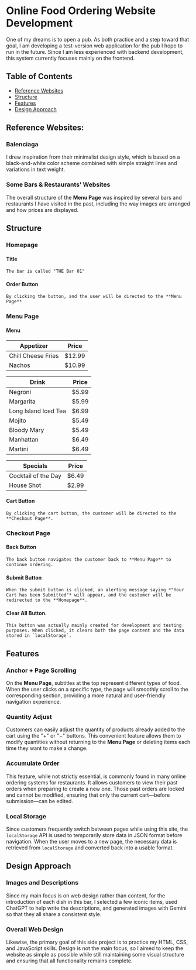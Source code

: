 # Online Food Ordering Website Development
One of my dreams is to open a pub. As both practice and a step toward that goal, I am developing a test-version web application for the pub I hope to run in the future. Since I am less experienced with backend development, this system currently focuses mainly on the frontend.

## Table of Contents
- [Reference Websites](#reference-website)
- [Structure](#structure)
- [Features](#features)
- [Design Approach](#design-approach)

## Reference Websites: 
### Balenciaga
I drew inspiration from their minimalist design style, which is based on a black-and-white color scheme combined with simple straight lines and variations in text weight.  

### Some Bars & Restaurants' Websites
The overall structure of the **Menu Page** was inspired by several bars and restaurants I have visited in the past, including the way images are arranged and how prices are displayed.

## Structure
### Homepage
#### Title
    The bar is called "THE Bar 01"
#### Order Button
    By clicking the button, and the user will be directed to the **Menu Page**

### Menu Page
#### Menu
| Appetizer | Price |
|-----------|-------|
| Chill Cheese Fries | $12.99 |
| Nachos | $10.99 |

|  Drink  | Price |
|---------|-------|
| Negroni | $5.99 |
| Margarita | $5.99 |
| Long Island Iced Tea | $6.99 |
| Mojito | $5.49 |
| Bloody Mary | $5.49 |
| Manhattan | $6.49 |
| Martini | $6.49 |

|  Specials  | Price |
|------------|-------|
| Cocktail of the Day | $6.49 |
| House Shot | $2.99 |

#### Cart Button
    By clicking the cart button, the customer will be directed to the **Checkout Page**.

### Checkout Page
#### Back Button
    The back button navigates the customer back to **Menu Page** to continue ordering.
#### Submit Button
    When the submit button is clicked, an alerting message saying *"Your Cart has been Submitted"* will appear, and the customer will be redirected to the **Homepage**.
#### Clear All Button.
    This button was actually mainly created for development and testing purposes. When clicked, it clears both the page content and the data stored in `localStorage`.


## Features
### Anchor + Page Scrolling
On the **Menu Page**, subtitles at the top represent different types of food. When the user clicks on a specific type, the page will smoothly scroll to the corresponding section, providing a more natural and user-friendly navigation experience.


### Quantity Adjust
Customers can easily adjust the quantity of products already added to the cart using the "+" or "−" buttons. This convenient feature allows them to modify quantities without returning to the **Menu Page** or deleting items each time they want to make a change.

### Accumulate Order
This feature, while not strictly essential, is commonly found in many online ordering systems for restaurants. It allows customers to view their past orders when preparing to create a new one. Those past orders are locked and cannot be modified, ensuring that only the current cart—before submission—can be edited.

### Local Storage
Since customers frequently switch between pages while using this site, the `localStorage` API is used to temporarily store data in JSON format before navigation. When the user moves to a new page, the necessary data is retrieved from `localStorage` and converted back into a usable format.


## Design Approach
### Images and Descriptions
Since my main focus is on web design rather than content, for the introduction of each dish in this bar, I selected a few iconic items, used ChatGPT to help write the descriptions, and generated images with Gemini so that they all share a consistent style.
### Overall Web Design
Likewise, the primary goal of this side project is to practice my HTML, CSS, and JavaScript skills. Design is not the main focus, so I aimed to keep the website as simple as possible while still maintaining some visual structure and ensuring that all functionality remains complete.
